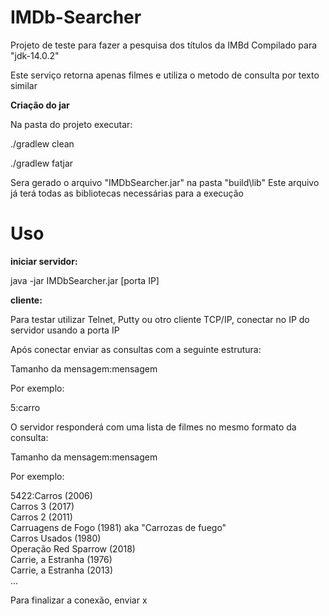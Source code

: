 <h1>IMDb-Searcher</h1>

Projeto de teste para fazer a pesquisa dos títulos da IMBd
Compilado para "jdk-14.0.2"

<p>Este serviço retorna apenas filmes e utiliza o metodo de consulta por texto similar</p>

<b>Criação do jar</b>

Na pasta do projeto executar:

./gradlew clean

./gradlew fatjar

Sera gerado o arquivo "IMDbSearcher.jar" na pasta "build\lib" Este arquivo já terá todas as bibliotecas necessárias para a execução



<h1>Uso</h1>

<b>iniciar servidor:</b>

java -jar IMDbSearcher.jar [porta IP]

<b>cliente:</b>

Para testar utilizar Telnet, Putty ou otro cliente TCP/IP, conectar no IP do servidor usando a porta IP

Após conectar enviar as consultas com a seguinte estrutura:

Tamanho da mensagem:mensagem

Por exemplo:

5:carro

O servidor responderá com uma lista de filmes no mesmo formato da consulta:

Tamanho da mensagem:mensagem

Por exemplo:

5422:Carros (2006)</br>
Carros 3 (2017)</br>
Carros 2 (2011)</br>
Carruagens de Fogo (1981) aka "Carrozas de fuego"</br>
Carros Usados (1980)</br>
Operação Red Sparrow (2018)</br>
Carrie, a Estranha (1976)</br>
Carrie, a Estranha (2013)</br>
...

Para finalizar a conexão, enviar x







